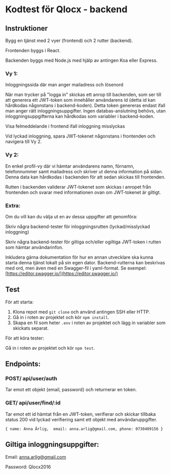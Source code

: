 # Kodtest för Qlocx - backend

## Instruktioner

Bygg en tjänst med 2 vyer (frontend) och 2 rutter (backend).

Frontenden byggs i React.

Backenden byggs med Node.js med hjälp av antingen Koa eller Express.

### Vy 1:

Inloggningssida där man anger mailadress och lösenord

När man trycker på "logga in" skickas ett anrop till backenden, som ser till att generera ett JWT-token som innehåller användarens id (detta id kan hårdkodas någonstans i backend-koden). Detta token genereras endast ifall man anger rätt inloggningsuppgifter. Ingen databas-anslutning behövs, utan inloggningsuppgifterna kan hårdkodas som variabler i backend-koden.

Visa felmeddelande i frontend ifall inloggning misslyckas

Vid lyckad inloggning, spara JWT-tokenet någonstans i frontenden och navigera till Vy 2.

### Vy 2:

En enkel profil-vy där vi hämtar användarens namn, förnamn, telefonnummer samt mailadress och skriver ut denna information på sidan. Denna data kan hårdkodas i backenden för att sedan skickas till frontenden.

Rutten i backenden validerar JWT-tokenet som skickas i anropet från frontenden och svarar med informationen ovan om JWT-tokenet är giltigt.

### Extra:

Om du vill kan du välja ut en av dessa uppgifter att genomföra:

Skriv några backend-tester för inloggningsrutten (lyckad/misslyckad inloggning)

Skriv några backend-tester för giltiga och/eller ogiltiga JWT-token i rutten som hämtar användarinfon.

Inkludera gärna dokumentation för hur en annan utvecklare ska kunna starta denna tjänst lokalt på sin egen dator. Backend-rutterna kan beskrivas med ord, men även med en Swagger-fil i yaml-format. Se exempel: [https://editor.swagger.io/](https://editor.swagger.io/)

## Test

För att starta:

1. Klona repot med `git clone` och använd antingen SSH eller HTTP.
2. Gå in i roten av projektet och kör `npm install`.
3. Skapa en fil som heter `.env` i roten av projektet och lägg in variabler som skickats separat.

För att köra tester: 

Gå in i roten av projektet och kör `npm test`.


## Endpoints:

### POST/ api/user/auth

Tar emot ett objekt {email, password} och returnerar en token.

### GET/ api/user/find/:id

Tar emot ett id hämtat från en JWT-token, verifierar och skickar tillbaka status 200 vid lyckad verifiering samt ett objekt med användaruppgifter. 

`{
name: Anna Ärlig, 
email: anna.arlig@gmail.com,
phone: 0730409156
}`

## Giltiga inloggningsuppgifter:

Email: anna.arlig@gmail.com

Password: Qlocx2016
